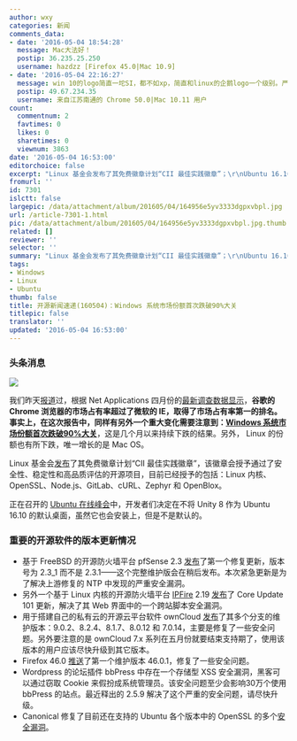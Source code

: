 ```yaml
---
author: wxy
categories: 新闻
comments_data:
- date: '2016-05-04 18:54:28'
  message: Mac大法好！
  postip: 36.235.25.250
  username: hazdzz [Firefox 45.0|Mac 10.9]
- date: '2016-05-04 22:16:27'
  message: win 10的logo简直一坨SI，都不如xp，简直和linux的企鹅logo一个级别。严重怀疑这个logo不是设计师设计的是程序员画的。
  postip: 49.67.234.35
  username: 来自江苏南通的 Chrome 50.0|Mac 10.11 用户
count:
  commentnum: 2
  favtimes: 0
  likes: 0
  sharetimes: 0
  viewnum: 3863
date: '2016-05-04 16:53:00'
editorchoice: false
excerpt: "Linux 基金会发布了其免费徽章计划“CII 最佳实践徽章”；\r\nUbuntu 16.10 中默认桌面不会使用 Unity 8"
fromurl: ''
id: 7301
islctt: false
largepic: /data/attachment/album/201605/04/164956e5yv3333dgpxvbpl.jpg
url: /article-7301-1.html
pic: /data/attachment/album/201605/04/164956e5yv3333dgpxvbpl.jpg.thumb.jpg
related: []
reviewer: ''
selector: ''
summary: "Linux 基金会发布了其免费徽章计划“CII 最佳实践徽章”；\r\nUbuntu 16.10 中默认桌面不会使用 Unity 8"
tags:
- Windows
- Linux
- Ubuntu
thumb: false
title: 开源新闻速递(160504)：Windows 系统市场份额首次跌破90%大关
titlepic: false
translator: ''
updated: '2016-05-04 16:53:00'
---
```


### 头条消息


![](/data/attachment/album/201605/04/164956e5yv3333dgpxvbpl.jpg)


我们昨天[报道](/article-7295-1.html)过，根据 Net Applications 四月份的[最新调查数据显示](http://marketshare.hitslink.com/browser-market-share.aspx?qprid=1&qpcustomb=0)，**谷歌的 Chrome 浏览器的市场占有率超过了微软的 IE，取得了市场占有率第一的排名。事实上，在这次报告中，同样有另外一个重大变化需要注意到：[Windows 系统市场份额首次跌破90%大关](/article-7298-1.html)**，这是几个月以来持续下跌的结果。另外， Linux 的份额也有所下跌，唯一增长的是 Mac OS。


Linux 基金会[发布](http://www.linuxfoundation.org/news-media/announcements/2016/05/free-badge-program-signals-what-open-source-projects-meet-criteria)了其免费徽章计划“CII 最佳实践徽章”，该徽章会授予通过了安全性、稳定性和高品质评估的开源项目，目前已经授予的包括：Linux 内核、OpenSSL、Node.js、GitLab、cURL、Zephyr 和 OpenBlox。


正在召开的 [Ubuntu 在线峰会](http://summit.ubuntu.com/uos-1605/meeting/22663/ubuntu-online-summit-opening-plenary/)中，开发者们决定在不将 Unity 8 作为 Ubuntu 16.10 的默认桌面，虽然它也会安装上，但是不是默认的。


### 重要的开源软件的版本更新情况


* 基于 FreeBSD 的开源防火墙平台 pfSense 2.3 [发布](https://blog.pfsense.org/?p=2045#)了第一个修复更新，版本号为 2.3\_1 而不是 2.3.1——这个完整维护版会在稍后发布。本次紧急更新是为了解决上游修复的 NTP 中发现的严重安全漏洞。
* 另外一个基于 Linux 内核的开源防火墙平台 [IPFire](http://www.ipfire.org/) 2.19 [发布](http://www.ipfire.org/news/ipfire-2-19-core-update-101-released)了 Core Update 101 更新，解决了其 Web 界面中的一个跨站脚本安全漏洞。
* 用于搭建自己的私有云的开源云平台软件 ownCloud [发布](https://owncloud.com/blog-owncloud-9-0-2-8-2-4-8-1-7-8-0-12-7-0-14-available/)了其多个分支的维护版本：9.0.2、8.2.4、8.1.7、8.0.12 和 7.0.14，主要是修复了一些安全问题。另外要注意的是 ownCloud 7.x 系列在五月份就要结束支持期了，使用该版本的用户应该尽快升级到其它版本。
* Firefox 46.0 [推送](https://www.mozilla.org/en-US/firefox/46.0.1/releasenotes/)了第一个维护版本 46.0.1，修复了一些安全问题。
* Wordpress 的论坛插件 bbPress 中存在一个存储型 XSS 安全漏洞，黑客可以通过窃取 Cookie 来假扮成系统管理员。该安全问题至少会影响30万个使用 bbPress 的站点。最近释出的 2.5.9 解决了这个严重的安全问题，请尽快升级。
* Canonical 修复了目前还在支持的 Ubuntu 各个版本中的 OpenSSL 的多个[安全漏洞](http://www.ubuntu.com/usn/usn-2959-1/)。